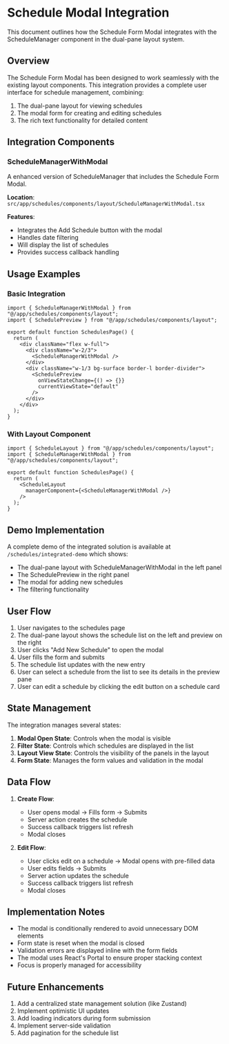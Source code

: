 # Schedule Modal Integration

This document outlines how the Schedule Form Modal integrates with the ScheduleManager component in the dual-pane layout system.

## Overview

The Schedule Form Modal has been designed to work seamlessly with the existing layout components. This integration provides a complete user interface for schedule management, combining:

1. The dual-pane layout for viewing schedules
2. The modal form for creating and editing schedules
3. The rich text functionality for detailed content

## Integration Components

### ScheduleManagerWithModal

A enhanced version of ScheduleManager that includes the Schedule Form Modal.

**Location**: `src/app/schedules/components/layout/ScheduleManagerWithModal.tsx`

**Features**:
- Integrates the Add Schedule button with the modal
- Handles date filtering
- Will display the list of schedules
- Provides success callback handling

## Usage Examples

### Basic Integration

```tsx
import { ScheduleManagerWithModal } from "@/app/schedules/components/layout";
import { SchedulePreview } from "@/app/schedules/components/layout";

export default function SchedulesPage() {
  return (
    <div className="flex w-full">
      <div className="w-2/3">
        <ScheduleManagerWithModal />
      </div>
      <div className="w-1/3 bg-surface border-l border-divider">
        <SchedulePreview 
          onViewStateChange={() => {}} 
          currentViewState="default" 
        />
      </div>
    </div>
  );
}
```

### With Layout Component

```tsx
import { ScheduleLayout } from "@/app/schedules/components/layout";
import { ScheduleManagerWithModal } from "@/app/schedules/components/layout";

export default function SchedulesPage() {
  return (
    <ScheduleLayout 
      managerComponent={<ScheduleManagerWithModal />}
    />
  );
}
```

## Demo Implementation

A complete demo of the integrated solution is available at `/schedules/integrated-demo` which shows:

- The dual-pane layout with ScheduleManagerWithModal in the left panel
- The SchedulePreview in the right panel
- The modal for adding new schedules
- The filtering functionality

## User Flow

1. User navigates to the schedules page
2. The dual-pane layout shows the schedule list on the left and preview on the right
3. User clicks "Add New Schedule" to open the modal
4. User fills the form and submits
5. The schedule list updates with the new entry
6. User can select a schedule from the list to see its details in the preview pane
7. User can edit a schedule by clicking the edit button on a schedule card

## State Management

The integration manages several states:

1. **Modal Open State**: Controls when the modal is visible
2. **Filter State**: Controls which schedules are displayed in the list
3. **Layout View State**: Controls the visibility of the panels in the layout
4. **Form State**: Manages the form values and validation in the modal

## Data Flow

1. **Create Flow**: 
   - User opens modal -> Fills form -> Submits
   - Server action creates the schedule
   - Success callback triggers list refresh
   - Modal closes

2. **Edit Flow**:
   - User clicks edit on a schedule -> Modal opens with pre-filled data
   - User edits fields -> Submits
   - Server action updates the schedule
   - Success callback triggers list refresh
   - Modal closes

## Implementation Notes

- The modal is conditionally rendered to avoid unnecessary DOM elements
- Form state is reset when the modal is closed
- Validation errors are displayed inline with the form fields
- The modal uses React's Portal to ensure proper stacking context
- Focus is properly managed for accessibility

## Future Enhancements

1. Add a centralized state management solution (like Zustand)
2. Implement optimistic UI updates
3. Add loading indicators during form submission
4. Implement server-side validation
5. Add pagination for the schedule list
